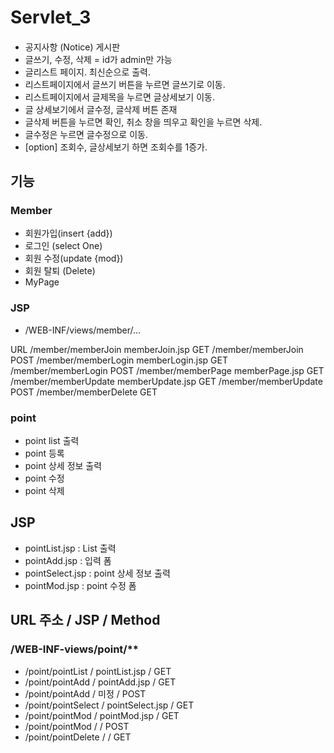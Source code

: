 # Servlet_3


#### 
- 공지사항 (Notice) 게시판
- 글쓰기, 수정, 삭제 = id가 admin만 가능
- 글리스트 페이지.  최신순으로 출력.
- 리스트페이지에서 글쓰기 버튼을 누르면 글쓰기로 이동.
- 리스트페이지에서 글제목을 누르면 글상세보기 이동.
- 글 상세보기에서 글수정, 글삭제 버튼 존재
- 글삭제 버튼을 누르면 확인, 취소 창을 띄우고 확인을 누르면 삭제.
- 글수정은 누르면 글수정으로 이동.
- [option] 조회수, 글상세보기 하면 조회수를 1증가.








 ## 기능
 
 ### Member
 - 회원가입(insert {add})
 - 로그인 (select One)
 - 회원 수정(update {mod})
 - 회원 탈퇴 (Delete)
 - MyPage 
 
 ### JSP
 - /WEB-INF/views/member/...
 
 URL
 /member/memberJoin		memberJoin.jsp		GET
 /member/memberJoin							POST
 /member/memberLogin	memberLogin.jsp		GET
 /member/memberLogin 						POST
 /member/memberPage		memberPage.jsp		GET
 /member/memberUpdate	memberUpdate.jsp	GET
 /member/memberUpdate						POST
 /member/memberDelete						GET
 
 
 
 
 
 ### point
 - point list 출력
 - point 등록 
 - point 상세 정보 출력
 - point 수정 
 - point 삭제
 
 ## JSP
 - pointList.jsp		: List 출력
 - pointAdd.jsp			: 입력 폼
 - pointSelect.jsp		: point 상세 정보 출력
 - pointMod.jsp			: point 수정 폼
 
 
 ## URL 주소				/	JSP 			/	Method
### /WEB-INF-views/point/** 
 - /point/pointList		/	pointList.jsp	/	GET
 - /point/pointAdd		/	pointAdd.jsp	/	GET
 - /point/pointAdd		/	미정				/	POST 
 - /point/pointSelect	/ 	pointSelect.jsp	/	GET
 - /point/pointMod		/	pointMod.jsp	/	GET
 - /point/pointMod		/					/	POST
 - /point/pointDelete	/					/	GET
 

